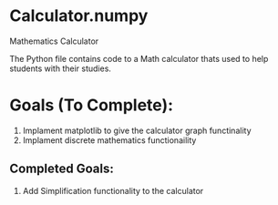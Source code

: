 # Calculator.numpy
 Mathematics Calculator

The Python file contains code to a Math calculator thats used to help students with their studies.

# Goals (To Complete):
1) Implament matplotlib to give the calculator graph functinality
2) Implament discrete mathematics functionaility

## Completed Goals:
1) Add Simplification functionality to the calculator
